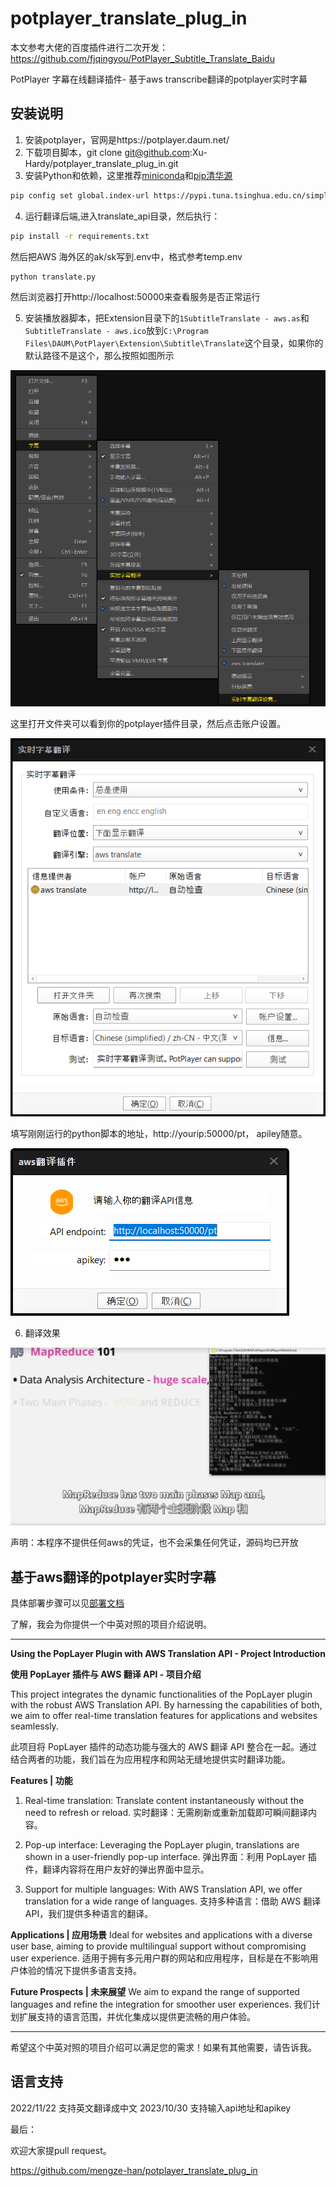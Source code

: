 # potplayer_translate_plug_in

本文参考大佬的百度插件进行二次开发：https://github.com/fjqingyou/PotPlayer_Subtitle_Translate_Baidu

PotPlayer 字幕在线翻译插件- 基于aws transcribe翻译的potplayer实时字幕



## 安装说明

1. 安装potplayer，官网是https://potplayer.daum.net/
2. 下载项目脚本，git clone git@github.com:Xu-Hardy/potplayer_translate_plug_in.git
3. 安装Python和依赖，这里推荐[miniconda](https://docs.conda.io/projects/miniconda/en/latest/index.html)和[pip清华源](https://mirrors.tuna.tsinghua.edu.cn/help/pypi/) 

```bash
pip config set global.index-url https://pypi.tuna.tsinghua.edu.cn/simple
```

4. 运行翻译后端,进入translate_api目录，然后执行：

```bash
pip install -r requirements.txt
```

然后把AWS 海外区的ak/sk写到.env中，格式参考temp.env

```
python translate.py
```

然后浏览器打开http://localhost:50000来查看服务是否正常运行

5. 安装播放器脚本，把Extension目录下的`1SubtitleTranslate - aws.as`和`SubtitleTranslate - aws.ico`放到`C:\Program Files\DAUM\PotPlayer\Extension\Subtitle\Translate`这个目录，如果你的默认路径不是这个，那么按照如图所示

![](https://raw.githubusercontent.com/Xu-Hardy/image-host/master/20231122141837.png)

这里打开文件夹可以看到你的potplayer插件目录，然后点击账户设置。

![](https://raw.githubusercontent.com/Xu-Hardy/image-host/master/20231122141908.png)

填写刚刚运行的python脚本的地址，http://yourip:50000/pt，  apiley随意。

![](https://raw.githubusercontent.com/Xu-Hardy/image-host/master/20231122142415.png)

6. 翻译效果

![](https://raw.githubusercontent.com/Xu-Hardy/image-host/master/20231122143930.png)

声明：本程序不提供任何aws的凭证，也不会采集任何凭证，源码均已开放

## 基于aws翻译的potplayer实时字幕

具体部署步骤可以见[部署文档](docs/deploy.md)

了解，我会为你提供一个中英对照的项目介绍说明。

---

**Using the PopLayer Plugin with AWS Translation API - Project Introduction**

**使用 PopLayer 插件与 AWS 翻译 API - 项目介绍**

This project integrates the dynamic functionalities of the PopLayer plugin with the robust AWS Translation API. By harnessing the capabilities of both, we aim to offer real-time translation features for applications and websites seamlessly.

此项目将 PopLayer 插件的动态功能与强大的 AWS 翻译 API 整合在一起。通过结合两者的功能，我们旨在为应用程序和网站无缝地提供实时翻译功能。

**Features | 功能**
1. Real-time translation: Translate content instantaneously without the need to refresh or reload.
   实时翻译：无需刷新或重新加载即可瞬间翻译内容。

2. Pop-up interface: Leveraging the PopLayer plugin, translations are shown in a user-friendly pop-up interface.
   弹出界面：利用 PopLayer 插件，翻译内容将在用户友好的弹出界面中显示。

3. Support for multiple languages: With AWS Translation API, we offer translation for a wide range of languages.
   支持多种语言：借助 AWS 翻译 API，我们提供多种语言的翻译。

**Applications | 应用场景**
Ideal for websites and applications with a diverse user base, aiming to provide multilingual support without compromising user experience.
适用于拥有多元用户群的网站和应用程序，目标是在不影响用户体验的情况下提供多语言支持。

**Future Prospects | 未来展望**
We aim to expand the range of supported languages and refine the integration for smoother user experiences.
我们计划扩展支持的语言范围，并优化集成以提供更流畅的用户体验。

---

希望这个中英对照的项目介绍可以满足您的需求！如果有其他需要，请告诉我。
## 语言支持

2022/11/22 支持英文翻译成中文
2023/10/30 支持输入api地址和apikey


最后：

欢迎大家提pull request。

https://github.com/mengze-han/potplayer_translate_plug_in
